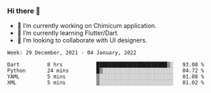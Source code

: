 ### Hi there 👋

<!--
**devcat37/devcat37** is a ✨ _special_ ✨ repository because its `README.md` (this file) appears on your GitHub profile.-->


- 🔭 I’m currently working on Chimicum application.
- 🌱 I’m currently learning Flutter/Dart.
- 👯 I’m looking to collaborate with UI designers.
<!-- - 🤔 I’m looking for help with ... -->

<!--START_SECTION:waka-->
```text
Week: 29 December, 2021 - 04 January, 2022

Dart         8 hrs           ███████████████████████▒░   93.08 % 
Python       24 mins         █▒░░░░░░░░░░░░░░░░░░░░░░░   04.72 % 
YAML         5 mins          ▒░░░░░░░░░░░░░░░░░░░░░░░░   01.08 % 
XML          5 mins          ▒░░░░░░░░░░░░░░░░░░░░░░░░   01.02 % 
```
<!--END_SECTION:waka-->
